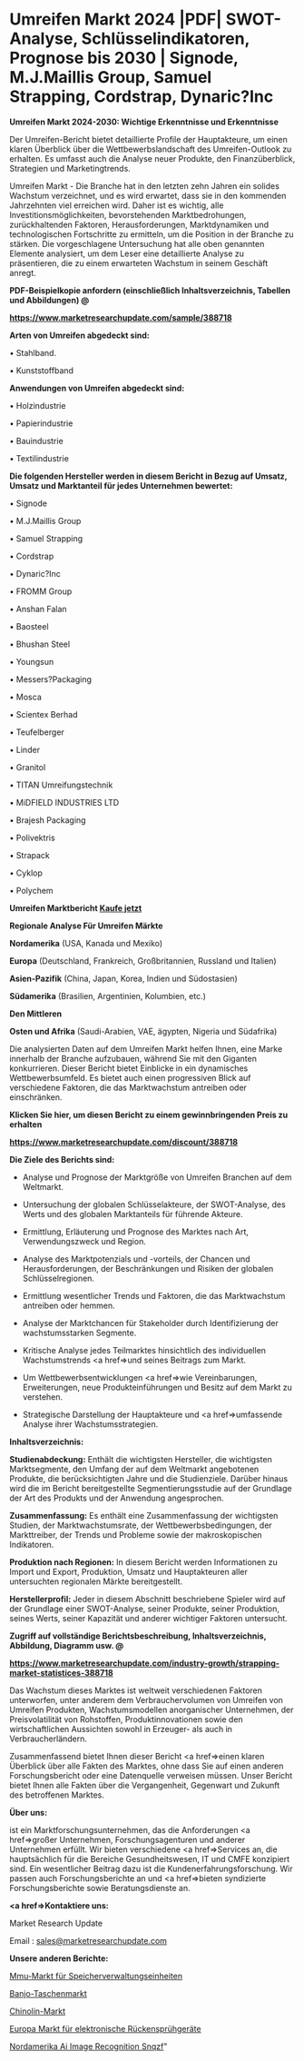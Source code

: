 # Umreifen Markt 2024 |PDF| SWOT-Analyse, Schlüsselindikatoren, Prognose bis 2030 | Signode, M.J.Maillis Group, Samuel Strapping, Cordstrap, Dynaric?Inc

<strong>Umreifen Markt 2024-2030: Wichtige Erkenntnisse und Erkenntnisse</strong>

Der Umreifen-Bericht bietet detaillierte Profile der Hauptakteure, um einen klaren Überblick über die Wettbewerbslandschaft des Umreifen-Outlook zu erhalten. Es umfasst auch die Analyse neuer Produkte, den Finanzüberblick, Strategien und Marketingtrends.

Umreifen Markt - Die Branche hat in den letzten zehn Jahren ein solides Wachstum verzeichnet, und es wird erwartet, dass sie in den kommenden Jahrzehnten viel erreichen wird. Daher ist es wichtig, alle Investitionsmöglichkeiten, bevorstehenden Marktbedrohungen, zurückhaltenden Faktoren, Herausforderungen, Marktdynamiken und technologischen Fortschritte zu ermitteln, um die Position in der Branche zu stärken. Die vorgeschlagene Untersuchung hat alle oben genannten Elemente analysiert, um dem Leser eine detaillierte Analyse zu präsentieren, die zu einem erwarteten Wachstum in seinem Geschäft anregt.



<strong><b>PDF-Beispielkopie anfordern (einschließlich Inhaltsverzeichnis, Tabellen und Abbildungen) @ </b></strong>

<strong><a href=https://www.marketresearchupdate.com/sample/388718>

<strong>https://www.marketresearchupdate.com/sample/388718</u></a></strong></strong>



<strong>Arten von Umreifen abgedeckt sind:</strong>

• Stahlband.

• Kunststoffband



<strong>Anwendungen von Umreifen abgedeckt sind:</strong>

• Holzindustrie

• Papierindustrie

• Bauindustrie

• Textilindustrie



<strong>Die folgenden Hersteller werden in diesem Bericht in Bezug auf Umsatz, Umsatz und Marktanteil für jedes Unternehmen bewertet:</strong>

• Signode

• M.J.Maillis Group

• Samuel Strapping

• Cordstrap

• Dynaric?Inc

• FROMM Group

• Anshan Falan

• Baosteel

• Bhushan Steel

• Youngsun

• Messers?Packaging

• Mosca

• Scientex Berhad

• Teufelberger

• Linder

• Granitol

• TITAN Umreifungstechnik

• MiDFIELD INDUSTRIES LTD

• Brajesh Packaging

• Polivektris

• Strapack

• Cyklop

• Polychem



<strong>Umreifen Marktbericht <a href=https://www.marketresearchupdate.com/buynow/388718>Kaufe jetzt</a></strong>



<strong>Regionale Analyse Für Umreifen Märkte</strong>



<strong>Nordamerika</strong> (USA, Kanada und Mexiko)



<strong>Europa</strong> (Deutschland, Frankreich, Großbritannien, Russland und Italien)



<strong>Asien-Pazifik</strong> (China, Japan, Korea, Indien und Südostasien)



<strong>Südamerika</strong> (Brasilien, Argentinien, Kolumbien, etc.)



<strong>Den Mittleren</strong> 

<strong>Osten und Afrika</strong> (Saudi-Arabien, VAE, ägypten, Nigeria und Südafrika)

Die analysierten Daten auf dem Umreifen Markt helfen Ihnen, eine Marke innerhalb der Branche aufzubauen, während Sie mit den Giganten konkurrieren. Dieser Bericht bietet Einblicke in ein dynamisches Wettbewerbsumfeld. Es bietet auch einen progressiven Blick auf verschiedene Faktoren, die das Marktwachstum antreiben oder einschränken.



<strong>Klicken Sie hier, um diesen Bericht zu einem gewinnbringenden Preis zu erhalten
</strong>

<strong><a href=https://www.marketresearchupdate.com/discount/388718>https://www.marketresearchupdate.com/discount/388718</b></u></strong></a>



<strong>Die Ziele des Berichts sind:</strong>

- Analyse und Prognose der Marktgröße von Umreifen Branchen auf dem Weltmarkt.

- Untersuchung der globalen Schlüsselakteure, der SWOT-Analyse, des Werts und des globalen Marktanteils für führende Akteure.

- Ermittlung, Erläuterung und Prognose des Marktes nach Art, Verwendungszweck und Region.

- Analyse des Marktpotenzials und -vorteils, der Chancen und Herausforderungen, der Beschränkungen und Risiken der globalen Schlüsselregionen.

- Ermittlung wesentlicher Trends und Faktoren, die das Marktwachstum antreiben oder hemmen.

- Analyse der Marktchancen für Stakeholder durch Identifizierung der wachstumsstarken Segmente.

- Kritische Analyse jedes Teilmarktes hinsichtlich des individuellen Wachstumstrends <a href=>und</a> seines Beitrags zum Markt.

- Um Wettbewerbsentwicklungen <a href=>wie</a> Vereinbarungen, Erweiterungen, neue Produkteinführungen und Besitz auf dem Markt zu verstehen.

- Strategische Darstellung der Hauptakteure und <a href=>umfas</a>sende Analyse ihrer Wachstumsstrategien.



<strong>Inhaltsverzeichnis:</strong>



<strong>Studienabdeckung:</strong> Enthält die wichtigsten Hersteller, die wichtigsten Marktsegmente, den Umfang der auf dem Weltmarkt angebotenen Produkte, die berücksichtigten Jahre und die Studienziele. Darüber hinaus wird die im Bericht bereitgestellte Segmentierungsstudie auf der Grundlage der Art des Produkts und der Anwendung angesprochen.



<strong>Zusammenfassung:</strong> Es enthält eine Zusammenfassung der wichtigsten Studien, der Marktwachstumsrate, der Wettbewerbsbedingungen, der Markttreiber, der Trends und Probleme sowie der makroskopischen Indikatoren.



<strong>Produktion nach Regionen:</strong> In diesem Bericht werden Informationen zu Import und Export, Produktion, Umsatz und Hauptakteuren aller untersuchten regionalen Märkte bereitgestellt.



<strong>Herstellerprofil:</strong> Jeder in diesem Abschnitt beschriebene Spieler wird auf der Grundlage einer SWOT-Analyse, seiner Produkte, seiner Produktion, seines Werts, seiner Kapazität und anderer wichtiger Faktoren untersucht.



<strong><b>Zugriff auf vollständige Berichtsbeschreibung, Inhaltsverzeichnis, Abbildung, Diagramm usw. @ </b></strong>

<strong><a href=https://www.marketresearchupdate.com/industry-growth/strapping-market-statistices-388718>https://www.marketresearchupdate.com/industry-growth/strapping-market-statistices-388718</a></strong>

Das Wachstum dieses Marktes ist weltweit verschiedenen Faktoren unterworfen, unter anderem dem Verbrauchervolumen von Umreifen von Umreifen Produkten, Wachstumsmodellen anorganischer Unternehmen, der Preisvolatilität von Rohstoffen, Produktinnovationen sowie den wirtschaftlichen Aussichten sowohl in Erzeuger- als auch in Verbraucherländern.

Zusammenfassend bietet Ihnen dieser Bericht <a href=>einen</a> klaren Überblick über alle Fakten des Marktes, ohne dass Sie auf einen anderen Forschungsbericht oder eine Datenquelle verweisen müssen. Unser Bericht bietet Ihnen alle Fakten über die Vergangenheit, Gegenwart und Zukunft des betroffenen Marktes.



<strong>Über uns:</strong>

 ist ein Marktforschungsunternehmen, das die Anforderungen <a href=>großer</a> Unternehmen, Forschungsagenturen und anderer Unternehmen erfüllt. Wir bieten verschiedene <a href=>Services</a> an, die hauptsächlich für die Bereiche Gesundheitswesen, IT und CMFE konzipiert sind. Ein wesentlicher Beitrag dazu ist die Kundenerfahrungsforschung. Wir passen auch Forschungsberichte an und <a href=>bieten</a> syndizierte Forschungsberichte sowie Beratungsdienste an.



<strong><a href=>Kontaktiere uns:</a></strong>

Market Research Update

Email : sales@marketresearchupdate.com



<strong>Unsere anderen Berichte:</strong>

<a href=https://www.linkedin.com/pulse/memory-management-units-mmu-market-2023-future>Mmu-Markt für Speicherverwaltungseinheiten</a>

<a href=https://www.linkedin.com/pulse/banjo-bag-market-size-share-outlook-growth-prospects>Banjo-Taschenmarkt</a>

<a href=https://www.linkedin.com/pulse/quinoline-market-analysis-segment-region-growth>Chinolin-Markt</a>

<a href=https://www.linkedin.com/pulse/europe-electronic-knapsack-sprayer-market-size2023-2030>Europa Markt für elektronische Rückensprühgeräte</a>

<a href=https://www.linkedin.com/pulse/north-america-ai-image-recognition-snqzf/>Nordamerika Ai Image Recognition Snqzf</a>"
